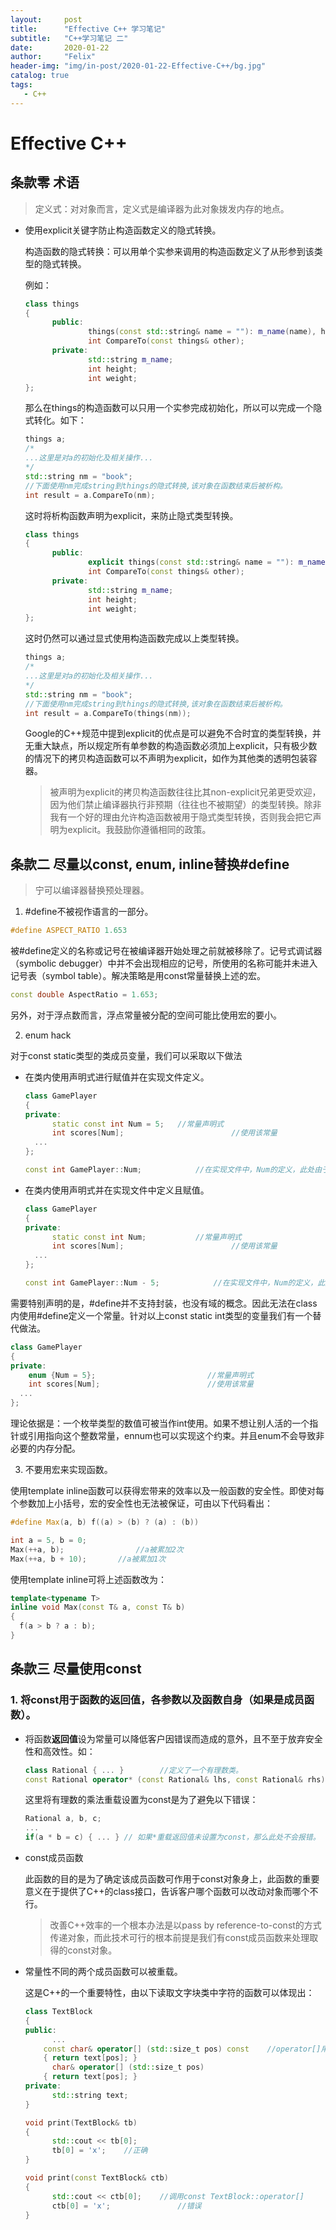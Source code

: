 ```yaml
---
layout:     post
title:      "Effective C++ 学习笔记"
subtitle:   "C++学习笔记 二"
date:       2020-01-22
author:     "Felix"
header-img: "img/in-post/2020-01-22-Effective-C++/bg.jpg"
catalog: true
tags:
   - C++
---
```


# Effective C++

## 条款零 术语

> 定义式：对对象而言，定义式是编译器为此对象拨发内存的地点。

* 使用explicit关键字防止构造函数定义的隐式转换。

  构造函数的隐式转换：可以用单个实参来调用的构造函数定义了从形参到该类型的隐式转换。

  例如：

  ~~~C++
  class things
  {
   		public:
    			things(const std::string& name = ""): m_name(name), height(0), weight(0) {}
    			int CompareTo(const things& other);
    	private:
    			std::string m_name;
    			int height;
    			int weight;
  };
  ~~~

  那么在things的构造函数可以只用一个实参完成初始化，所以可以完成一个隐式转化。如下：

  ~~~C++
  things a;
  /*
  ...这里是对a的初始化及相关操作...
  */
  std::string nm = "book";
  //下面使用nm完成string到things的隐式转换,该对象在函数结束后被析构。
  int result = a.CompareTo(nm);
  ~~~

  这时将析构函数声明为explicit，来防止隐式类型转换。

  ~~~C++
  class things
  {
   		public:
    			explicit things(const std::string& name = ""): m_name(name), height(0), weight(0) {}
    			int CompareTo(const things& other);
    	private:
    			std::string m_name;
    			int height;
    			int weight;
  };
  ~~~

  这时仍然可以通过显式使用构造函数完成以上类型转换。

  ~~~c++
  things a;
  /*
  ...这里是对a的初始化及相关操作...
  */
  std::string nm = "book";
  //下面使用nm完成string到things的隐式转换,该对象在函数结束后被析构。
  int result = a.CompareTo(things(nm));
  ~~~

  Google的C++规范中提到explicit的优点是可以避免不合时宜的类型转换，并无重大缺点，所以规定所有单参数的构造函数必须加上explicit，只有极少数的情况下的拷贝构造函数可以不声明为explicit，如作为其他类的透明包装容器。

  > 被声明为explicit的拷贝构造函数往往比其non-explicit兄弟更受欢迎，因为他们禁止编译器执行非预期（往往也不被期望）的类型转换。除非我有一个好的理由允许构造函数被用于隐式类型转换，否则我会把它声明为explicit。我鼓励你遵循相同的政策。





## 条款二 尽量以const, enum, inline替换#define

> 宁可以编译器替换预处理器。

1. #define不被视作语言的一部分。

~~~C++
#define ASPECT_RATIO 1.653
~~~

被#define定义的名称或记号在被编译器开始处理之前就被移除了。记号式调试器（symbolic debugger）中并不会出现相应的记号，所使用的名称可能并未进入记号表（symbol table）。解决策略是用const常量替换上述的宏。

~~~C++
const double AspectRatio = 1.653;
~~~

另外，对于浮点数而言，浮点常量被分配的空间可能比使用宏的要小。

2. enum hack

对于const static类型的类成员变量，我们可以采取以下做法

* 在类内使用声明式进行赋值并在实现文件定义。

  ~~~C++
  class GamePlayer
  {
  private:
    	static const int Num = 5; 	//常量声明式
    	int scores[Num];						//使用该常量
    ...
  };
  
  const int GamePlayer::Num;			//在实现文件中，Num的定义，此处由于声明已赋值，因而不用赋值。
  ~~~

* 在类内使用声明式并在实现文件中定义且赋值。

  ~~~C++
  class GamePlayer
  {
  private:
    	static const int Num; 			//常量声明式
    	int scores[Num];						//使用该常量
    ...
  };
  
  const int GamePlayer::Num - 5;			//在实现文件中，Num的定义，此处由于声明已赋值，因而不用赋值。
  ~~~

需要特别声明的是，#define并不支持封装，也没有域的概念。因此无法在class内使用#define定义一个常量。针对以上const static int类型的变量我们有一个替代做法。

~~~C++
class GamePlayer
{
private:
  	enum {Num = 5}; 						//常量声明式
  	int scores[Num];						//使用该常量
  ...
};
~~~

理论依据是：一个枚举类型的数值可被当作int使用。如果不想让别人活的一个指针或引用指向这个整数常量，ennum也可以实现这个约束。并且enum不会导致非必要的内存分配。

3. 不要用宏来实现函数。

使用template inline函数可以获得宏带来的效率以及一般函数的安全性。即使对每个参数加上小括号，宏的安全性也无法被保证，可由以下代码看出：

~~~C++
#define Max(a, b) f((a) > (b) ? (a) : (b))

int a = 5, b = 0;
Max(++a, b);				//a被累加2次
Max(++a, b + 10);		//a被累加1次
~~~

使用template inline可将上述函数改为：

~~~C++
template<typename T>
inline void Max(const T& a, const T& b)
{
  f(a > b ? a : b);
}
~~~



## 条款三 尽量使用const

### 1. 将const用于函数的返回值，各参数以及函数自身（如果是成员函数）。

* 将函数**返回值**设为常量可以降低客户因错误而造成的意外，且不至于放弃安全性和高效性。如：

  ~~~C++
  class Rational { ... }		//定义了一个有理数类。
  const Rational operator* (const Rational& lhs, const Rational& rhs);
  ~~~

  这里将有理数的乘法重载设置为const是为了避免以下错误：

  ~~~C++
  Rational a, b, c;
  ...
  if(a * b = c) { ... } // 如果*重载返回值未设置为const，那么此处不会报错。
  ~~~

* const成员函数

  此函数的目的是为了确定该成员函数可作用于const对象身上，此函数的重要意义在于提供了C++的class接口，告诉客户哪个函数可以改动对象而哪个不行。

  > 改善C++效率的一个根本办法是以pass by reference-to-const的方式传递对象，而此技术可行的根本前提是我们有const成员函数来处理取得的const对象。

* 常量性不同的两个成员函数可以被重载。

  这是C++的一个重要特性，由以下读取文字块类中字符的函数可以体现出：

  ~~~C++
  class TextBlock
  {
  public:
    	...
      const char& operator[] (std::size_t pos) const	//operator[]用于const对象 pass-reference-to-const实现
      { return text[pos]; }
    	char& operator[] (std::size_t pos)
      { return text[pos]; }
  private:
    	std::string text;
  }
  
  void print(TextBlock& tb)
  {
    	std::cout << tb[0];
    	tb[0] = 'x';	//正确
  }
  
  void print(const TextBlock& ctb)
  {
    	std::cout << ctb[0];	//调用const TextBlock::operator[]
  		ctb[0] = 'x'; 				//错误
  }
  ~~~

  

